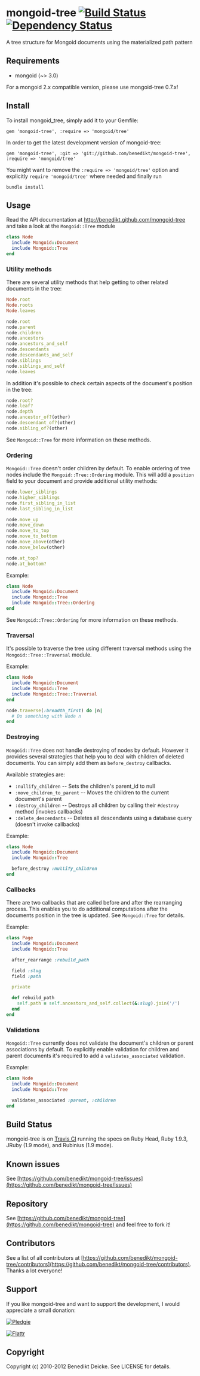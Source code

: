 # mongoid-tree [![Build Status](https://secure.travis-ci.org/benedikt/mongoid-tree.png?branch=master)](http://travis-ci.org/benedikt/mongoid-tree) [![Dependency Status](https://gemnasium.com/benedikt/mongoid-tree.png)](http://gemnasium.com/benedikt/mongoid-tree)

A tree structure for Mongoid documents using the materialized path pattern

## Requirements

* mongoid (~> 3.0)

For a mongoid 2.x compatible version, please use mongoid-tree 0.7.x!


## Install

To install mongoid_tree, simply add it to your Gemfile:

    gem 'mongoid-tree', :require => 'mongoid/tree'

In order to get the latest development version of mongoid-tree:

    gem 'mongoid-tree', :git => 'git://github.com/benedikt/mongoid-tree', :require => 'mongoid/tree'

You might want to remove the `:require => 'mongoid/tree'` option and explicitly `require 'mongoid/tree'` where needed and finally run

    bundle install


## Usage

Read the API documentation at http://benedikt.github.com/mongoid-tree and take a look at the `Mongoid::Tree` module

```ruby
class Node
  include Mongoid::Document
  include Mongoid::Tree
end
```

### Utility methods

There are several utility methods that help getting to other related documents in the tree:

```ruby
Node.root
Node.roots
Node.leaves

node.root
node.parent
node.children
node.ancestors
node.ancestors_and_self
node.descendants
node.descendants_and_self
node.siblings
node.siblings_and_self
node.leaves
```

In addition it's possible to check certain aspects of the document's position in the tree:

```ruby
node.root?
node.leaf?
node.depth
node.ancestor_of?(other)
node.descendant_of?(other)
node.sibling_of?(other)
```

See `Mongoid::Tree` for more information on these methods.


### Ordering

`Mongoid::Tree` doesn't order children by default. To enable ordering of tree nodes include the `Mongoid::Tree::Ordering` module. This will add a `position` field to your document and provide additional utility methods:

```ruby
node.lower_siblings
node.higher_siblings
node.first_sibling_in_list
node.last_sibling_in_list

node.move_up
node.move_down
node.move_to_top
node.move_to_bottom
node.move_above(other)
node.move_below(other)

node.at_top?
node.at_bottom?
```

Example:

```ruby
class Node
  include Mongoid::Document
  include Mongoid::Tree
  include Mongoid::Tree::Ordering
end
```

See `Mongoid::Tree::Ordering` for more information on these methods.

### Traversal

It's possible to traverse the tree using different traversal methods using the `Mongoid::Tree::Traversal` module.

Example:

```ruby
class Node
  include Mongoid::Document
  include Mongoid::Tree
  include Mongoid::Tree::Traversal
end

node.traverse(:breadth_first) do |n|
  # Do something with Node n
end
```

### Destroying

`Mongoid::Tree` does not handle destroying of nodes by default. However it provides several strategies that help you to deal with children of deleted documents. You can simply add them as `before_destroy` callbacks.

Available strategies are:

* `:nullify_children` -- Sets the children's parent_id to null
* `:move_children_to_parent` -- Moves the children to the current document's parent
* `:destroy_children` -- Destroys all children by calling their `#destroy` method (invokes callbacks)
* `:delete_descendants` -- Deletes all descendants using a database query (doesn't invoke callbacks)

Example:

```ruby
class Node
  include Mongoid::Document
  include Mongoid::Tree

  before_destroy :nullify_children
end
```


### Callbacks

There are two callbacks that are called before and after the rearranging process. This enables you to do additional computations after the documents position in the tree is updated. See `Mongoid::Tree` for details.

Example:
  
```ruby 
class Page
  include Mongoid::Document
  include Mongoid::Tree

  after_rearrange :rebuild_path

  field :slug
  field :path

  private

  def rebuild_path
    self.path = self.ancestors_and_self.collect(&:slug).join('/')
  end
end
```

### Validations

`Mongoid::Tree` currently does not validate the document's children or parent associations by default. To explicitly enable validation for children and parent documents it's required to add a `validates_associated` validation.

Example:

```ruby
class Node
  include Mongoid::Document
  include Mongoid::Tree

  validates_associated :parent, :children
end
```

## Build Status

mongoid-tree is on [Travis CI](http://travis-ci.org/benedikt/mongoid-tree) running the specs on Ruby Head, Ruby 1.9.3, JRuby (1.9 mode), and Rubinius (1.9 mode).

## Known issues

See [https://github.com/benedikt/mongoid-tree/issues](https://github.com/benedikt/mongoid-tree/issues)


## Repository

See [https://github.com/benedikt/mongoid-tree](https://github.com/benedikt/mongoid-tree) and feel free to fork it!


## Contributors

See a list of all contributors at [https://github.com/benedikt/mongoid-tree/contributors](https://github.com/benedikt/mongoid-tree/contributors). Thanks a lot everyone!


## Support

If you like mongoid-tree and want to support the development, I would appreciate a small donation:

[![Pledgie](http://www.pledgie.com/campaigns/12137.png?skin_name=chrome)](http://www.pledgie.com/campaigns/12137)

[![Flattr](https://api.flattr.com/button/flattr-badge-large.png)](https://flattr.com/submit/auto?user_id=benediktdeicke&url=https://github.com/benedikt/mongoid-tree&title=mongoid-tree&language=&tags=github&category=software)

## Copyright

Copyright (c) 2010-2012 Benedikt Deicke. See LICENSE for details.
